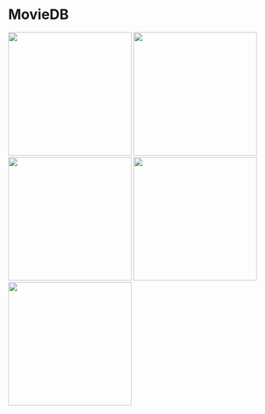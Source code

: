 # MovieDB
<img src="https://user-images.githubusercontent.com/18754623/27037357-61833dba-4f90-11e7-8f89-9ada7b81c0dc.png" width="250">  <img src="https://user-images.githubusercontent.com/18754623/27037389-7b9fa62a-4f90-11e7-9c50-8de52a459670.png" width="250">   <img src="https://user-images.githubusercontent.com/18754623/27037526-f2100c50-4f90-11e7-97f2-2c553d98acd1.png" width="250">   <img src="https://user-images.githubusercontent.com/18754623/27037527-f3ec351c-4f90-11e7-8dd5-913973cb0921.png" width="250">   <img src="https://user-images.githubusercontent.com/18754623/27037530-f69618a0-4f90-11e7-825e-d915a4d18d62.png" width="250">
